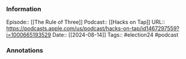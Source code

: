 ### Information

Episode:: [[The Rule of Three]]
Podcast:: [[Hacks on Tap]]
URL:: https://podcasts.apple.com/us/podcast/hacks-on-tap/id1467297559?i=1000665193529
Date:: [[2024-08-14]]
Tags:: #election24 
#podcast


### Annotations

